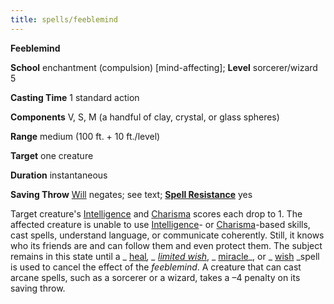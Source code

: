 ```yaml
---
title: spells/feeblemind
---
```

 **Feeblemind**

**School** enchantment (compulsion) [mind-affecting]; **Level** sorcerer/wizard 5

**Casting Time** 1 standard action

**Components** V, S, M (a handful of clay, crystal, or glass spheres)

**Range** medium (100 ft. + 10 ft./level)

**Target** one creature

**Duration** instantaneous

**Saving Throw** [Will](../combat#_will) negates; see text; **[Spell Resistance](../glossary#_spell-resistance)** yes

Target creature's [Intelligence](../gettingStarted#_intelligence) and [Charisma](../gettingStarted#_charisma-new) scores each drop to 1. The affected creature is unable to use [Intelligence](../gettingStarted#_intelligence)- or [Charisma](../gettingStarted#_charisma-new)-based skills, cast spells, understand language, or communicate coherently. Still, it knows who its friends are and can follow them and even protect them. The subject remains in this state until a _ [heal](heal#_heal)_, _ [limited wish](limitedWish#_limited-wish)_, _ [miracle](miracle#_miracle)_, or _ [wish](wish#_wish) _spell is used to cancel the effect of the _feeblemind_. A creature that can cast arcane spells, such as a sorcerer or a wizard, takes a –4 penalty on its saving throw.

